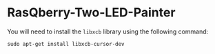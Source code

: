 # RasQberry-Two-LED-Painter

You will need to install the `libxcb` library using the following command:

`sudo apt-get install libxcb-cursor-dev`

